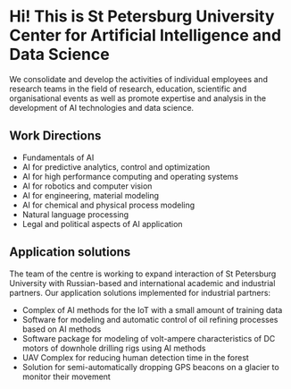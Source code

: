 # Hi! This is St Petersburg University Center for Artificial Intelligence and Data Science
We consolidate and develop the activities of individual employees and research teams in the field of research, education, scientific and organisational events as well as promote expertise and analysis in the development of AI technologies and data science.
## Work Directions
* Fundamentals of AI
* AI for predictive analytics, control and optimization
* AI for high performance computing and operating systems
* AI for robotics and computer vision
* AI for engineering, material modeling
* AI for chemical and physical process modeling
* Natural language processing
* Legal and political aspects of AI application
## Application solutions
The team of the centre is working to expand interaction of St Petersburg University with Russian-based and international academic and industrial partners.
Our application solutions implemented for industrial partners:
* Complex of AI methods for the IoT with a small amount of training data
* Software for modeling and automatic control of oil refining processes based on AI methods
* Software package for modeling of volt-ampere characteristics of DC motors of downhole drilling rigs using AI methods
* UAV Complex for reducing human detection time in the forest
* Solution for semi-automatically dropping GPS beacons on a glacier to monitor their movement
